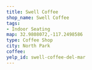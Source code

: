 ```yaml
---
title: Swell Coffee
shop_name: Swell Coffee
tags:
- Indoor Seating
map: 32.9808072,-117.2498586
type: Coffee Shop
city: North Park
coffee:
yelp_id: swell-coffee-del-mar
---
```

